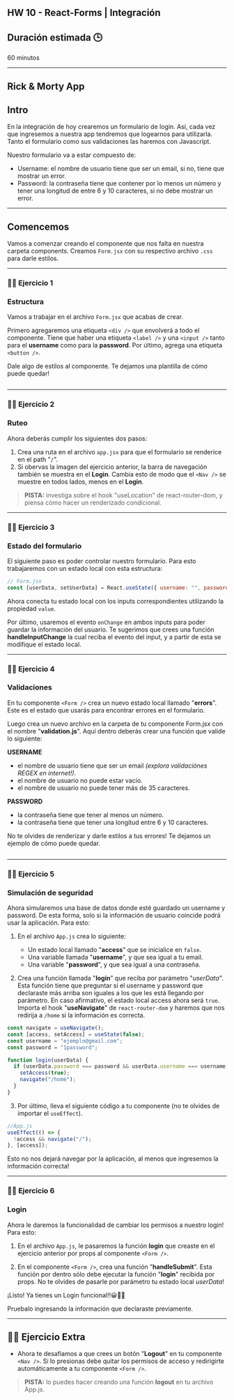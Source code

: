 ## HW 10 - React-Forms | Integración

## Duración estimada 🕒

60 minutos

---

## Rick & Morty App

## Intro

En la integración de hoy crearemos un formulario de login. Así, cada vez que ingresemos a nuestra app tendremos que logearnos para utilizarla. Tanto el formulario como sus validaciones las haremos con Javascript.

Nuestro formulario va a estar compuesto de:

- Username: el nombre de usuario tiene que ser un email, si no, tiene que mostrar un error.
- Password: la contraseña tiene que contener por lo menos un número y tener una longitud de entre 6 y 10 caracteres, si no debe mostrar un error.

---

## Comencemos

Vamos a comenzar creando el componente que nos falta en nuestra carpeta components. Creamos `Form.jsx` con su respectivo archivo `.css` para darle estilos.

---

### 👩‍💻 Ejercicio 1

### Estructura

Vamos a trabajar en el archivo `Form.jsx` que acabas de crear.

Primero agregaremos una etiqueta `<div />` que envolverá a todo el componente. Tiene que haber una etiqueta `<label />` y una `<input />` tanto para el **username** como para la **password**. Por último, agrega una etiqueta `<button />`.

Dale algo de estilos al componente. Te dejamos una plantilla de cómo puede quedar!

<img src="./img/form_v1.png" alt="" />

---

### 👩‍💻 Ejercicio 2

### Ruteo

Ahora deberás cumplir los siguientes dos pasos:

1. Crea una ruta en el archivo `app.jsx` para que el formulario se renderice en el path "`/`".
2. Si obervas la imagen del ejercicio anterior, la barra de navegación también se muestra en el **Login**. Cambia esto de modo que el `<Nav />` se muestre en todos lados, menos en el **Login**.

> **PISTA:** investiga sobre el hook "useLocation" de react-router-dom, y piensa cómo hacer un renderizado condicional.

---

### 👩‍💻 Ejercicio 3

### Estado del formulario

El siguiente paso es poder controlar nuestro formulario. Para esto trabajaremos con un estado local con esta estructura:

```js
// Form.jsx
const [userData, setUserData] = React.useState({ username: "", password: "" });
```

Ahora conecta tu estado local con los inputs correspondientes utilizando la propiedad `value`.

Por último, usaremos el evento `onChange` en ambos inputs para poder guardar la información del usuario. Te sugerimos que crees una función **handleInputChange** la cual reciba el evento del input, y a partir de esta se modifique el estado local.

---

### 👩‍💻 Ejercicio 4

### Validaciones

En tu componente `<Form />` crea un nuevo estado local llamado "**errors**". Este es el estado que usarás para encontrar errores en el formulario.

Luego crea un nuevo archivo en la carpeta de tu componente Form.jsx con el nombre "**validation.js**". Aquí dentro deberás crear una función que valide lo siguiente:

**USERNAME**

- el nombre de usuario tiene que ser un email _(explora validaciónes REGEX en internet!)_.
- el nombre de usuario no puede estar vacío.
- el nombre de usuario no puede tener más de 35 caracteres.

**PASSWORD**

- la contraseña tiene que tener al menos un número.
- la contraseña tiene que tener una longitud entre 6 y 10 caracteres.

No te olvides de renderizar y darle estilos a tus errores! Te dejamos un ejemplo de cómo puede quedar.

<img src="./img/input_error.png" alt="" >

---

### 👩‍💻 Ejercicio 5

### Simulación de seguridad

Ahora simularemos una base de datos donde esté guardado un username y password. De esta forma, solo si la información de usuario coincide podrá usar la aplicación. Para esto:

1. En el archivo `App.js` crea lo siguiente:

   - Un estado local llamado "**access**" que se inicialice en `false`.
   - Una variable llamada "**username**", y que sea igual a tu email.
   - Una variable "**password**", y que sea igual a una contraseña.

2. Crea una función llamada "**login**" que reciba por parámetro "_userData_". Esta función tiene que preguntar si el username y password que declaraste más arriba son iguales a los que les está llegando por parámetro. En caso afirmativo, el estado local access ahora será `true`. Importa el hook "**useNavigate**" de `react-router-dom` y haremos que nos redirija a `/home` si la información es correcta.

```jsx
const navigate = useNavigate();
const [access, setAccess] = useState(false);
const username = "ejemplo@gmail.com";
const password = "1password";

function login(userData) {
  if (userData.password === password && userData.username === username) {
    setAccess(true);
    navigate("/home");
  }
}
```

3. Por último, lleva el siguiente código a tu componente (no te olvides de importar el `useEffect`).

```javascript
//App.js
useEffect(() => {
  !access && navigate("/");
}, [access]);
```

Esto no nos dejará navegar por la aplicación, al menos que ingresemos la información correcta!

---

### 👩‍💻 Ejercicio 6

### Login

Ahora le daremos la funcionalidad de cambiar los permisos a nuestro login! Para esto:

1. En el archivo `App.js`, le pasaremos la función **login** que creaste en el ejercicio anterior por props al componente `<Form />`.

2. En el componente `<Form />`, crea una función "**handleSubmit**". Esta función por dentro sólo debe ejecutar la función "**login**" recibida por props. No te olvides de pasarle por parámetro tu estado local _userData_!

¡Listo! Ya tienes un Login funcional!!😀🥳🤓

Pruebalo ingresando la información que declaraste previamente.

---

## 👩‍💻 Ejercicio Extra

- Ahora te desafiamos a que crees un botón "**Logout**" en tu componente `<Nav />`. Si lo presionas debe quitar los permisos de acceso y redirigirte automáticamente a tu componente `<Form />`.

> **PISTA:** lo puedes hacer creando una función **logout** en tu archivo App.js.

